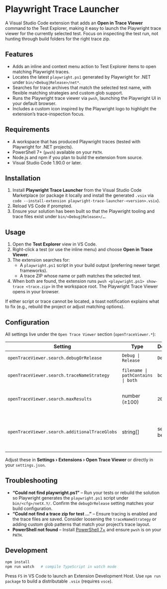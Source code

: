 # Playwright Trace Launcher

A Visual Studio Code extension that adds an **Open in Trace Viewer** command to the Test Explorer, making it easy to launch the Playwright trace viewer for the currently selected test. Focus on inspecting the test run, not hunting through build folders for the right trace zip.

## Features

- Adds an inline and context menu action to Test Explorer items to open matching Playwright traces.
- Locates the latest `playwright.ps1` generated by Playwright for .NET under `bin/<Debug|Release>/net*`.
- Searches for trace archives that match the selected test name, with flexible matching strategies and custom glob support.
- Runs the Playwright trace viewer via `pwsh`, launching the Playwright UI in your default browser.
- Includes a custom icon inspired by the Playwright logo to highlight the extension’s trace-inspection focus.

## Requirements

- A workspace that has produced Playwright traces (tested with Playwright for .NET projects).
- PowerShell 7+ (`pwsh`) available on your `PATH`.
- Node.js and npm if you plan to build the extension from source.
- Visual Studio Code 1.90.0 or later.

## Installation

1. Install **Playwright Trace Launcher** from the Visual Studio Code Marketplace (or package it locally and install the generated `.vsix` via `code --install-extension playwright-trace-launcher-<version>.vsix`).
2. Reload VS Code if prompted.
3. Ensure your solution has been built so that the Playwright tooling and trace files exist under `bin/<Debug|Release>/…`.

## Usage

1. Open the **Test Explorer** view in VS Code.
2. Right-click a test (or use the inline menu) and choose **Open in Trace Viewer**.
3. The extension searches for:
   - A `playwright.ps1` script in your build output (preferring newer target frameworks).
   - A trace ZIP whose name or path matches the selected test.
4. When both are found, the extension runs `pwsh <playwright.ps1> show-trace <trace.zip>` in the workspace root. The Playwright Trace Viewer opens in your browser.

If either script or trace cannot be located, a toast notification explains what to fix (e.g., rebuild the project or adjust matching options).

## Configuration

All settings live under the `Open Trace Viewer` section (`openTraceViewer.*`):

| Setting | Type | Default | Description |
| ------- | ---- | ------- | ----------- |
| `openTraceViewer.search.debugOrRelease` | `Debug \| Release` | `Debug` | Prioritize build output under `bin/Debug` or `bin/Release`. |
| `openTraceViewer.search.traceNameStrategy` | `filename \| pathContains \| both` | `both` | How to match trace ZIPs to a test name (exact filename, folder path, or both). |
| `openTraceViewer.search.maxResults` | number (≥100) | `2000` | Upper bound on files examined while searching for `playwright.ps1` and trace archives. |
| `openTraceViewer.search.additionalTraceGlobs` | string[] | see below | Extra glob patterns to include when looking for trace ZIPs (defaults cover `**/trace.zip`, `**/*trace*.zip`, `**/Playwright*/*trace*.zip`, `**/TestResults/**/*trace*.zip`). |

Adjust these in **Settings › Extensions › Open Trace Viewer** or directly in your `settings.json`.

## Troubleshooting

- **“Could not find playwright.ps1”** – Run your tests or rebuild the solution so Playwright generates the `playwright.ps1` script under `bin/<cfg>/netX.Y/`. Confirm the `debugOrRelease` setting matches your build configuration.
- **“Could not find a trace zip for test …”** – Ensure tracing is enabled and the trace files are saved. Consider loosening the `traceNameStrategy` or adding custom glob patterns that match your project’s trace layout.
- **PowerShell not found** – Install [PowerShell 7+](https://learn.microsoft.com/powershell/scripting/install/installing-powershell) and ensure `pwsh` is on your `PATH`.

## Development

```bash
npm install
npm run watch   # compile TypeScript in watch mode
```

Press `F5` in VS Code to launch an Extension Development Host. Use `npm run package` to build a distributable `.vsix` (requires `vsce`).
